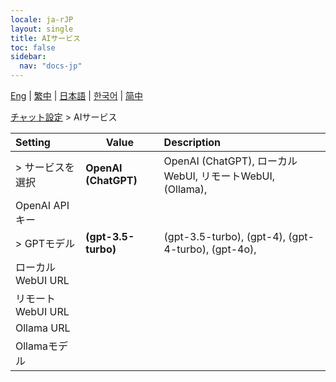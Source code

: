 ```yaml
---
locale: ja-rJP
layout: single
title: AIサービス
toc: false
sidebar:
  nav: "docs-jp"
---
```

[Eng](/dancexr/menu/2025.4/chat/ai_service) | [繁中](/tw/dancexr/menu/2025.4/chat/ai_service) | [日本語](/jp/dancexr/menu/2025.4/chat/ai_service) | [한국어](/kr/dancexr/menu/2025.4/chat/ai_service) | [简中](/zh/dancexr/menu/2025.4/chat/ai_service)

[チャット設定](../menu#チャット設定) > AIサービス



| Setting | Value | Description |
| :--- | --- | :--- |
|  > サービスを選択| **OpenAI (ChatGPT)** | OpenAI (ChatGPT), ローカルWebUI, リモートWebUI, (Ollama),  |
|  OpenAI APIキー|| 
|  > GPTモデル| **(gpt-3.5-turbo)** | (gpt-3.5-turbo), (gpt-4), (gpt-4-turbo), (gpt-4o),  |
|  ローカルWebUI URL|| 
|  リモートWebUI URL|| 
|  Ollama URL|| 
|  Ollamaモデル|| 
